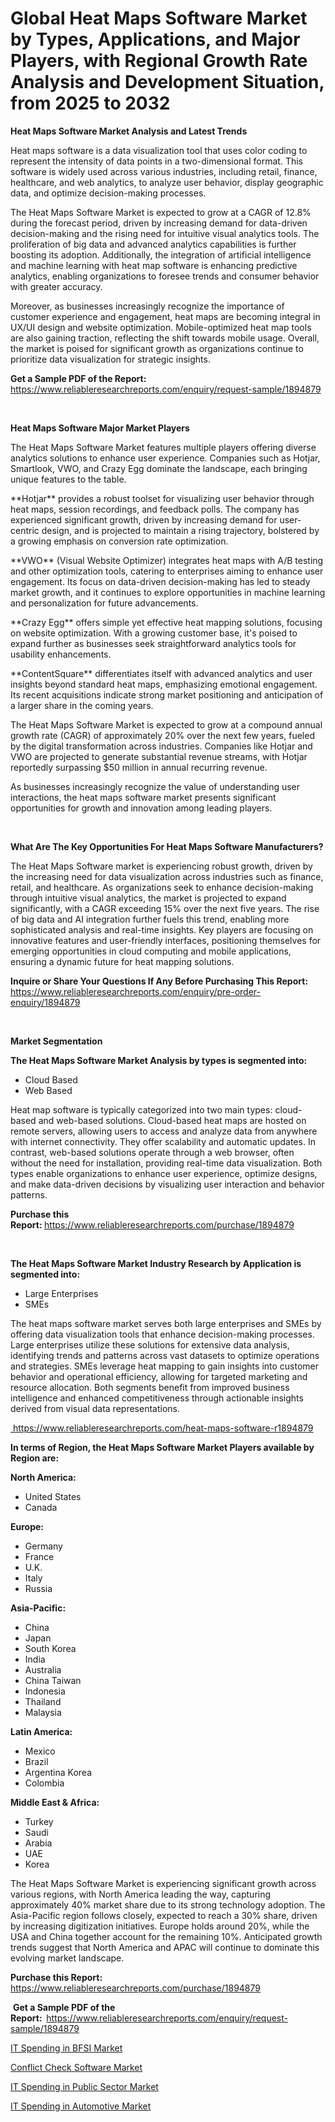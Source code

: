<p><h1>Global Heat Maps Software Market by Types, Applications, and Major Players, with Regional Growth Rate Analysis and Development Situation, from 2025 to 2032</h1></p><p><strong>Heat Maps Software Market Analysis and Latest Trends</strong></p>
<p><p>Heat maps software is a data visualization tool that uses color coding to represent the intensity of data points in a two-dimensional format. This software is widely used across various industries, including retail, finance, healthcare, and web analytics, to analyze user behavior, display geographic data, and optimize decision-making processes. </p><p>The Heat Maps Software Market is expected to grow at a CAGR of 12.8% during the forecast period, driven by increasing demand for data-driven decision-making and the rising need for intuitive visual analytics tools. The proliferation of big data and advanced analytics capabilities is further boosting its adoption. Additionally, the integration of artificial intelligence and machine learning with heat map software is enhancing predictive analytics, enabling organizations to foresee trends and consumer behavior with greater accuracy.</p><p>Moreover, as businesses increasingly recognize the importance of customer experience and engagement, heat maps are becoming integral in UX/UI design and website optimization. Mobile-optimized heat map tools are also gaining traction, reflecting the shift towards mobile usage. Overall, the market is poised for significant growth as organizations continue to prioritize data visualization for strategic insights.</p></p>
<p><strong>Get a Sample PDF of the Report:&nbsp;</strong> <a href="https://www.reliableresearchreports.com/enquiry/request-sample/1894879?utm_campaign=120&utm_medium=2&utm_source=Github&utm_content=ia&utm_term=13012025&utm_id=heat-maps-software">https://www.reliableresearchreports.com/enquiry/request-sample/1894879</a></p>
<p>&nbsp;</p>
<p><strong>Heat Maps Software Major Market Players</strong></p>
<p><p>The Heat Maps Software Market features multiple players offering diverse analytics solutions to enhance user experience. Companies such as Hotjar, Smartlook, VWO, and Crazy Egg dominate the landscape, each bringing unique features to the table.</p><p>**Hotjar** provides a robust toolset for visualizing user behavior through heat maps, session recordings, and feedback polls. The company has experienced significant growth, driven by increasing demand for user-centric design, and is projected to maintain a rising trajectory, bolstered by a growing emphasis on conversion rate optimization.</p><p>**VWO** (Visual Website Optimizer) integrates heat maps with A/B testing and other optimization tools, catering to enterprises aiming to enhance user engagement. Its focus on data-driven decision-making has led to steady market growth, and it continues to explore opportunities in machine learning and personalization for future advancements.</p><p>**Crazy Egg** offers simple yet effective heat mapping solutions, focusing on website optimization. With a growing customer base, it's poised to expand further as businesses seek straightforward analytics tools for usability enhancements.</p><p>**ContentSquare** differentiates itself with advanced analytics and user insights beyond standard heat maps, emphasizing emotional engagement. Its recent acquisitions indicate strong market positioning and anticipation of a larger share in the coming years.</p><p>The Heat Maps Software Market is expected to grow at a compound annual growth rate (CAGR) of approximately 20% over the next few years, fueled by the digital transformation across industries. Companies like Hotjar and VWO are projected to generate substantial revenue streams, with Hotjar reportedly surpassing $50 million in annual recurring revenue.</p><p>As businesses increasingly recognize the value of understanding user interactions, the heat maps software market presents significant opportunities for growth and innovation among leading players.</p></p>
<p>&nbsp;</p>
<p><strong>What Are The Key Opportunities For Heat Maps Software Manufacturers?</strong></p>
<p><p>The Heat Maps Software market is experiencing robust growth, driven by the increasing need for data visualization across industries such as finance, retail, and healthcare. As organizations seek to enhance decision-making through intuitive visual analytics, the market is projected to expand significantly, with a CAGR exceeding 15% over the next five years. The rise of big data and AI integration further fuels this trend, enabling more sophisticated analysis and real-time insights. Key players are focusing on innovative features and user-friendly interfaces, positioning themselves for emerging opportunities in cloud computing and mobile applications, ensuring a dynamic future for heat mapping solutions.</p></p>
<p><strong>Inquire or Share Your Questions If Any Before Purchasing This Report:</strong> <a href="https://www.reliableresearchreports.com/enquiry/pre-order-enquiry/1894879?utm_campaign=120&utm_medium=2&utm_source=Github&utm_content=ia&utm_term=13012025&utm_id=heat-maps-software">https://www.reliableresearchreports.com/enquiry/pre-order-enquiry/1894879</a></p>
<p>&nbsp;</p>
<p><strong>Market Segmentation</strong></p>
<p><strong>The Heat Maps Software Market Analysis by types is segmented into:</strong></p>
<p><ul><li>Cloud Based</li><li>Web Based</li></ul></p>
<p><p>Heat map software is typically categorized into two main types: cloud-based and web-based solutions. Cloud-based heat maps are hosted on remote servers, allowing users to access and analyze data from anywhere with internet connectivity. They offer scalability and automatic updates. In contrast, web-based solutions operate through a web browser, often without the need for installation, providing real-time data visualization. Both types enable organizations to enhance user experience, optimize designs, and make data-driven decisions by visualizing user interaction and behavior patterns.</p></p>
<p><strong>Purchase this Report:&nbsp;</strong><a href="https://www.reliableresearchreports.com/purchase/1894879?utm_campaign=120&utm_medium=2&utm_source=Github&utm_content=ia&utm_term=13012025&utm_id=heat-maps-software">https://www.reliableresearchreports.com/purchase/1894879</a></p>
<p>&nbsp;</p>
<p><strong>The Heat Maps Software Market Industry Research by Application is segmented into:</strong></p>
<p><ul><li>Large Enterprises</li><li>SMEs</li></ul></p>
<p><p>The heat maps software market serves both large enterprises and SMEs by offering data visualization tools that enhance decision-making processes. Large enterprises utilize these solutions for extensive data analysis, identifying trends and patterns across vast datasets to optimize operations and strategies. SMEs leverage heat mapping to gain insights into customer behavior and operational efficiency, allowing for targeted marketing and resource allocation. Both segments benefit from improved business intelligence and enhanced competitiveness through actionable insights derived from visual data representations.</p></p>
<p><a href="https://www.reliableresearchreports.com/heat-maps-software-r1894879?utm_campaign=120&utm_medium=2&utm_source=Github&utm_content=ia&utm_term=13012025&utm_id=heat-maps-software">&nbsp;https://www.reliableresearchreports.com/heat-maps-software-r1894879</a></p>
<p><strong>In terms of Region, the Heat Maps Software Market Players available by Region are:</strong></p>
<p>
    <p> <strong> North America: </strong>
        <ul>
            <li>United States</li>
            <li>Canada</li>
        </ul>
        </p> 
    <p> <strong> Europe: </strong>
        <ul>
            <li>Germany</li>
            <li>France</li>
            <li>U.K.</li>
            <li>Italy</li>
            <li>Russia</li>
        </ul>
        </p> 
    <p> <strong> Asia-Pacific: </strong>
        <ul>
            <li>China</li>
            <li>Japan</li>
            <li>South Korea</li>
            <li>India</li>
            <li>Australia</li>
            <li>China Taiwan</li>
            <li>Indonesia</li>
            <li>Thailand</li>
            <li>Malaysia</li>
        </ul>
        </p> 
    <p> <strong> Latin America: </strong>
        <ul>
            <li>Mexico</li>
            <li>Brazil</li>
            <li>Argentina Korea</li>
            <li>Colombia</li>
        </ul>
        </p> 
    <p> <strong> Middle East & Africa: </strong>
        <ul>
            <li>Turkey</li>
            <li>Saudi</li>
            <li>Arabia</li>
            <li>UAE</li>
            <li>Korea</li>
        </ul>
    </p>
    </p>
<p><p>The Heat Maps Software Market is experiencing significant growth across various regions, with North America leading the way, capturing approximately 40% market share due to its strong technology adoption. The Asia-Pacific region follows closely, expected to reach a 30% share, driven by increasing digitization initiatives. Europe holds around 20%, while the USA and China together account for the remaining 10%. Anticipated growth trends suggest that North America and APAC will continue to dominate this evolving market landscape.</p></p>
<p><strong>Purchase this Report: </strong><a href="https://www.reliableresearchreports.com/purchase/1894879?utm_campaign=120&utm_medium=2&utm_source=Github&utm_content=ia&utm_term=13012025&utm_id=heat-maps-software">https://www.reliableresearchreports.com/purchase/1894879</a></p>
<p>&nbsp;<strong>Get a Sample PDF of the Report:&nbsp;&nbsp;</strong><a href="https://www.reliableresearchreports.com/enquiry/request-sample/1894879?utm_campaign=120&utm_medium=2&utm_source=Github&utm_content=ia&utm_term=13012025&utm_id=heat-maps-software">https://www.reliableresearchreports.com/enquiry/request-sample/1894879</a></p>
<p><strong></strong></p>
<p><p><a href="https://github.com/joannesouthgate/Market-Research-Report-List-5/blob/main/it-spending-in-bfsi-market.md?utm_campaign=120&utm_medium=2&utm_source=Github&utm_content=ia&utm_term=13012025&utm_id=heat-maps-software">IT Spending in BFSI Market</a></p><p><a href="https://github.com/sofayahoo2023/Market-Research-Report-List-6/blob/main/conflict-check-software-market.md?utm_campaign=120&utm_medium=2&utm_source=Github&utm_content=ia&utm_term=13012025&utm_id=heat-maps-software">Conflict Check Software Market</a></p><p><a href="https://github.com/DianaWilson796/Market-Research-Report-List-1/blob/main/it-spending-in-public-sector-market.md?utm_campaign=120&utm_medium=2&utm_source=Github&utm_content=ia&utm_term=13012025&utm_id=heat-maps-software">IT Spending in Public Sector Market</a></p><p><a href="https://github.com/maclarensidney/Market-Research-Report-List-1/blob/main/it-spending-in-automotive-market.md?utm_campaign=120&utm_medium=2&utm_source=Github&utm_content=ia&utm_term=13012025&utm_id=heat-maps-software">IT Spending in Automotive Market</a></p></p>